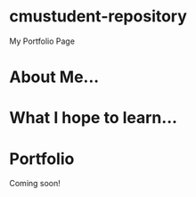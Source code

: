 # cmustudent-repository
My Portfolio Page

# About Me...

# What I hope to learn...

# Portfolio

Coming soon!
